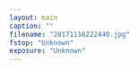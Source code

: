 ```yaml
---
layout: main
caption: ""
filename: "20171116222440.jpg"
fstop: "Unknown"
exposure: "Unknown"
---
```

